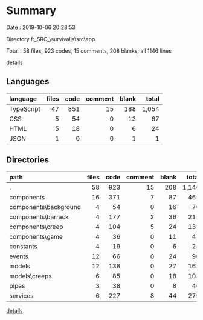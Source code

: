 # Summary

Date : 2019-10-06 20:28:53

Directory f:\_SRC_\survivaljs\src\app

Total : 58 files,  923 codes, 15 comments, 208 blanks, all 1146 lines

[details](details.md)

## Languages
| language | files | code | comment | blank | total |
| :--- | ---: | ---: | ---: | ---: | ---: |
| TypeScript | 47 | 851 | 15 | 188 | 1,054 |
| CSS | 5 | 54 | 0 | 13 | 67 |
| HTML | 5 | 18 | 0 | 6 | 24 |
| JSON | 1 | 0 | 0 | 1 | 1 |

## Directories
| path | files | code | comment | blank | total |
| :--- | ---: | ---: | ---: | ---: | ---: |
| . | 58 | 923 | 15 | 208 | 1,146 |
| components | 16 | 371 | 7 | 87 | 465 |
| components\background | 4 | 54 | 0 | 16 | 70 |
| components\barrack | 4 | 177 | 2 | 36 | 215 |
| components\creep | 4 | 104 | 5 | 24 | 133 |
| components\game | 4 | 36 | 0 | 11 | 47 |
| constants | 4 | 19 | 0 | 6 | 25 |
| events | 12 | 66 | 0 | 24 | 90 |
| models | 12 | 138 | 0 | 27 | 165 |
| models\creeps | 6 | 85 | 0 | 18 | 103 |
| pipes | 3 | 38 | 0 | 8 | 46 |
| services | 6 | 227 | 8 | 44 | 279 |

[details](details.md)